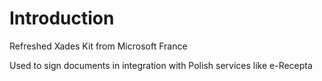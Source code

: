 # Introduction

Refreshed Xades Kit from Microsoft France

Used to sign documents in integration with Polish services like e-Recepta
